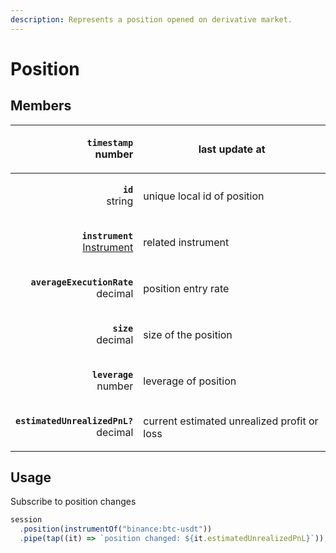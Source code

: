 ```yaml
---
description: Represents a position opened on derivative market.
---
```


# Position

## Members

|                                              <p><strong><code>timestamp</code></strong><br>number</p> | last update at                              |
| ----------------------------------------------------------------------------------------------------: | ------------------------------------------- |
|                                                     <p><strong><code>id</code></strong><br>string</p> | unique local id of position                 |
|               <p><strong><code>instrument</code></strong><br><a href="instrument/">Instrument</a></p> | related instrument                          |
|    <p><strong><code>averageExecutionRate</code></strong><br><strong><code></code></strong>decimal</p> | position entry rate                         |
|                                                  <p><strong><code>size</code></strong><br>decimal</p> | size of the position                        |
|                 <p><strong><code>leverage</code></strong><br><strong><code></code></strong>number</p> | leverage of position                        |
| <p><strong><code>estimatedUnrealizedPnL?</code></strong><br><strong><code></code></strong>decimal</p> | current estimated unrealized profit or loss |

## Usage

Subscribe to position changes

```typescript
session
  .position(instrumentOf("binance:btc-usdt"))
  .pipe(tap((it) => `position changed: ${it.estimatedUnrealizedPnL}`));
```
